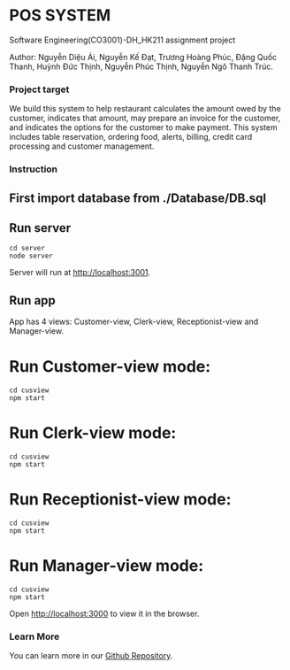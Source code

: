 # POS SYSTEM
Software Engineering(CO3001)-DH_HK211 assignment project


Author: Nguyễn Diệu Ái, Nguyễn Kế Đạt, Trương Hoàng Phúc, Đặng Quốc Thanh, Huỳnh Đức Thịnh, Nguyễn Phúc Thịnh, Nguyễn Ngô Thanh Trúc.

### Project target
We build this system to help restaurant calculates the amount owed by the customer, indicates that amount, may prepare an invoice for the customer, and indicates the options for the customer to make payment. This system includes table reservation, ordering food, alerts, billing, credit card processing and customer management.


### Instruction

## First import database from ./Database/DB.sql

## Run server

    cd server
    node server

Server will run at [http://localhost:3001](http://localhost:3001).

## Run app
App has 4 views: Customer-view, Clerk-view, Receptionist-view and Manager-view.

# Run Customer-view mode:

    cd cusview
    npm start

# Run Clerk-view mode:

    cd cusview
    npm start

# Run Receptionist-view mode:

    cd cusview
    npm start

# Run Manager-view mode:

    cd cusview
    npm start

Open [http://localhost:3000](http://localhost:3000) to view it in the browser.

### Learn More
You can learn more in our [Github Repository](https://github.com/remsokawaii1/CNPM).
